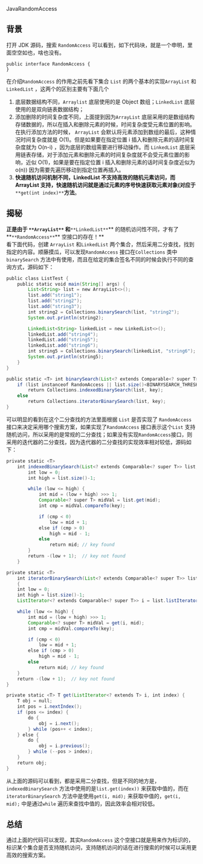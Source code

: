 JavaRandomAccess
<a name="MTUnU"></a>
## 背景
打开 JDK 源码，搜索 `RandomAccess` 可以看到，如下代码块，就是一个申明，里面空空如也，啥也没有。
```
public interface RandomAccess {
}
```
在介绍`RandomAccess` 的作用之前先看下集合 `List` 的两个基本的实现`ArrayList` 和`LinkedList` ，这两个的区别主要有下面几个

1. 底层数据结构不同，`Arraylist` 底层使用的是 Object 数组；`LinkedList` 底层使用的是双向链表数据结构；
2. 添加删除的时间复杂度不同，上面提到因为`ArrayList` 底层采用的是数组结构存储数据的，所以在插入和删除元素的时候，时间复杂度受元素位置的影响。在执行添加方法的时候， `ArrayList` 会默认将元素添加到数组的最后，这种情况时间复杂度就是 O(1)。但是如果要在指定位置 i 插入和删除元素的话时间复杂度就为 O(n-i) ，因为底层的数组需要进行移动操作。而 `LinkedList` 底层采用链表存储，对于添加元素和删除元素的时间复杂度就不会受元素位置的影响，近似 O(1)，如果是要在指定位置 i 插入和删除元素的话时间复杂度近似为 o(n)) 因为需要先遍历移动到指定位置再插入。
3. **快速随机访问机制不同，LinkedList 不支持高效的随机元素访问，而 ArrayList 支持，快速随机访问就是通过元素的序号快速获取元素对象(对应于**`**get(int index)**`**方法**。
<a name="oOUQU"></a>
## 揭秘
**正是由于 **`**ArrayList**`** 和**`**LinkedList**`** 的随机访问性不同，才有了**`**RandomAccess**`** 空接口的存在！**<br />看下面代码，创建 `ArrayList` 和`LinkedList` 两个集合，然后采用二分查找，找到指定的内容。顺藤摸瓜，可以发现`RandomAccess` 接口在`Collections` 类中`binarySearch` 方法中有使用，而且在给定的集合签名不同的时候会执行不同的查询方式，源码如下：
```java
public class ListTest {
    public static void main(String[] args) {
        List<String> list = new ArrayList<>();
        list.add("string1");
        list.add("string2");
        list.add("string3");
        int string2 = Collections.binarySearch(list, "string2");
        System.out.println(string2);

        LinkedList<String> linkedList = new LinkedList<>();
        linkedList.add("string4");
        linkedList.add("string5");
        linkedList.add("string6");
        int string5 = Collections.binarySearch(linkedList, "string6");
        System.out.println(string5);
    }
}

public static <T> int binarySearch(List<? extends Comparable<? super T>> list, T key) {
    if (list instanceof RandomAccess || list.size()<BINARYSEARCH_THRESHOLD)
        return Collections.indexedBinarySearch(list, key);
    else
        return Collections.iteratorBinarySearch(list, key);
}
```
可以明显的看到在这个二分查找的方法里面根据 `List` 是否实现了 `RandomAccess` 接口来决定采用哪个搜索方案，如果实现了`RandomAccess` 接口表示这个`List` 支持随机访问，所以采用的是常规的二分查找；如果没有实现`RandomAccess`接口，则采用的迭代器的二分查找，因为迭代器的二分查找的实现效率相对较低，源码如下：
```java
private static <T>
    int indexedBinarySearch(List<? extends Comparable<? super T>> list, T key) {
        int low = 0;
        int high = list.size()-1;

        while (low <= high) {
            int mid = (low + high) >>> 1;
            Comparable<? super T> midVal = list.get(mid);
            int cmp = midVal.compareTo(key);

            if (cmp < 0)
                low = mid + 1;
            else if (cmp > 0)
                high = mid - 1;
            else
                return mid; // key found
        }
        return -(low + 1);  // key not found
    }

private static <T>
    int iteratorBinarySearch(List<? extends Comparable<? super T>> list, T key)
    {
    int low = 0;
    int high = list.size()-1;
    ListIterator<? extends Comparable<? super T>> i = list.listIterator();

    while (low <= high) {
        int mid = (low + high) >>> 1;
        Comparable<? super T> midVal = get(i, mid);
        int cmp = midVal.compareTo(key);

        if (cmp < 0)
            low = mid + 1;
        else if (cmp > 0)
            high = mid - 1;
        else
            return mid; // key found
    }
    return -(low + 1);  // key not found
}

private static <T> T get(ListIterator<? extends T> i, int index) {
    T obj = null;
    int pos = i.nextIndex();
    if (pos <= index) {
        do {
            obj = i.next();
        } while (pos++ < index);
    } else {
        do {
            obj = i.previous();
        } while (--pos > index);
    }
    return obj;
}
```
从上面的源码可以看到，都是采用二分查找，但是不同的地方是，`indexedBinarySearch` 方法中使用的是`list.get(index))` 来获取中值的，而在`iteratorBinarySearch` 方法中是使用`get(i, mid);` 来获取中值的，`get(i, mid);` 中是通过`while` 遍历来查找中值的，因此效率会相对较低。
<a name="lMRYn"></a>
## 总结
通过上面的代码可以发现，其实`RandomAccess` 这个空接口就是用来作为标识的，标识某个集合是否支持随机访问，支持随机访问的话在进行搜索的时候可以采用更高效的搜索方案。
